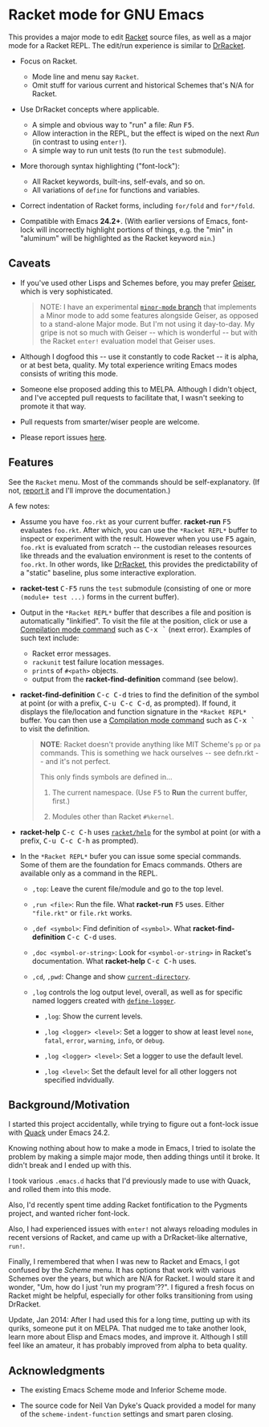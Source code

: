# Racket mode for GNU Emacs

This provides a major mode to edit [Racket] source files, as well as a
major mode for a Racket REPL. The edit/run experience is similar to
[DrRacket].

- Focus on Racket.
  - Mode line and menu say `Racket`.
  - Omit stuff for various current and historical Schemes that's N/A
    for Racket.

- Use DrRacket concepts where applicable.
  - A simple and obvious way to "run" a file: _Run_ <kbd>F5</kbd>.
  - Allow interaction in the REPL, but the effect is wiped on the next
    _Run_ (in contrast to using `enter!`).
  - A simple way to run unit tests (to run the `test` submodule).

- More thorough syntax highlighting ("font-lock"):
  - All Racket keywords, built-ins, self-evals, and so on.
  - All variations of `define` for functions and variables.

- Correct indentation of Racket forms, including `for/fold` and
  `for*/fold`.

- Compatible with Emacs **24.2+**. (With earlier versions of Emacs,
  font-lock will incorrectly highlight portions of things, e.g. the
  "min" in "aluminum" will be highlighted as the Racket keyword
  `min`.)

## Caveats

- If you've used other Lisps and Schemes before, you may prefer
  [Geiser], which is very sophisticated.

    > NOTE: I have an experimental
    > [`minor-mode` branch](https://github.com/greghendershott/racket-mode/tree/minor-mode)
    > that implements a Minor mode to add some features alongside
    > Geiser, as opposed to a stand-alone Major mode. But I'm not
    > using it day-to-day. My gripe is not so much with Geiser --
    > which is wonderful -- but with the Racket `enter!` evaluation
    > model that Geiser uses.

- Although I dogfood this -- use it constantly to code Racket -- it is
  alpha, or at best beta, quality. My total experience writing Emacs
  modes consists of writing this mode.

- Someone else proposed adding this to MELPA. Although I didn't
  object, and I've accepted pull requests to facilitate that, I wasn't
  seeking to promote it that way.

- Pull requests from smarter/wiser people are welcome.

- Please report issues [here][issues].

## Features

See the `Racket` menu. Most of the commands should be
self-explanatory. (If not, [report it][issues] and I'll improve the
documentation.)

A few notes:

- Assume you have `foo.rkt` as your current buffer. **racket-run**
  <kbd>F5</kbd> evaluates `foo.rkt`.  After which, you can use the
  `*Racket REPL*` buffer to inspect or experiment with the
  result. However when you use <kbd>F5</kbd> again, `foo.rkt` is
  evaluated from scratch -- the custodian releases resources like
  threads and the evaluation environment is reset to the contents of
  `foo.rkt`. In other words, like [DrRacket], this provides the
  predictability of a "static" baseline, plus some interactive
  exploration.

- **racket-test** <kbd>C-F5</kbd> runs the `test` submodule
  (consisting of one or more `(module+ test ...)` forms in the current
  buffer).

- Output in the `*Racket REPL*` buffer that describes a file and
  position is automatically "linkified". To visit the file at the
  position, click or use a [Compilation mode command] such as <kbd>C-x
  \`</kbd> (next error). Examples of such text include:

    - Racket error messages.
    - `rackunit` test failure location messages.
    - `print`s of `#<path>` objects.
    - output from the **racket-find-definition** command (see below).

- **racket-find-definition** <kbd>C-c C-d</kbd> tries to find the
  definition of the symbol at point (or with a prefix, <kbd>C-u C-c
  C-d</kbd>, as prompted). If found, it displays the file/location and
  function signature in the `*Racket REPL*` buffer. You can then use a
  [Compilation mode command] such as <kbd>C-x \`</kbd> to visit the
  definition.
  
    > **NOTE**: Racket doesn't provide anything like MIT Scheme's `pp`
    > or `pa` commands. This is something we hack ourselves -- see
    > defn.rkt -- and it's not perfect.
    >
    > This only finds symbols are defined in...
    >
    > 1. The current namespace. (Use <kbd>F5</kbd> to **Run** the
    > current buffer, first.)
    >
    > 2. Modules other than Racket `#%kernel`.

- **racket-help** <kbd>C-c C-h</kbd> uses [`racket/help`] for the symbol
  at point (or with a prefix, <kbd>C-u C-c C-h</kbd> as prompted).

- In the `*Racket REPL*` bufer you can issue some special
  commands. Some of them are the foundation for Emacs commands. Others
  are available only as a command in the REPL.

    - `,top`: Leave the curent file/module and go to the top level.

    - `,run <file>`: Run the file. What **racket-run** <kbd>F5</kbd>
      uses. Either `"file.rkt"` or `file.rkt` works.

    - `,def <symbol>`: Find definition of `<symbol>`. What
      **racket-find-definition** <kbd>C-c C-d</kbd> uses.

    - `,doc <symbol-or-string>`: Look for `<symbol-or-string>` in
      Racket's documentation. What **racket-help** <kbd>C-c C-h</kbd>
      uses.

    - `,cd`, `,pwd`: Change and show [`current-directory`].

    - `,log` controls the log output level, overall, as well as for
      specific named loggers created with [`define-logger`].

        - `,log`: Show the current levels.

        - `,log <logger> <level>`: Set a logger to show at least level
          `none`, `fatal`, `error`, `warning`, `info`, or `debug`.

        - `,log <logger> <level>`: Set a logger to use the default
          level.

        - `,log <level>`: Set the default level for all other loggers
          not specified indvidually.

## Background/Motivation

I started this project accidentally, while trying to figure out a
font-lock issue with [Quack] under Emacs 24.2.

Knowing nothing about how to make a mode in Emacs, I tried to isolate
the problem by making a simple major mode, then adding things until it
broke. It didn't break and I ended up with this.

I took various `.emacs.d` hacks that I'd previously made to use with
Quack, and rolled them into this mode.

Also, I'd recently spent time adding Racket fontification to the
Pygments project, and wanted richer font-lock.

Also, I had experienced issues with `enter!` not always reloading
modules in recent versions of Racket, and came up with a DrRacket-like
alternative, `run!`.

Finally, I remembered that when I was new to Racket and Emacs, I got
confused by the _Scheme_ menu. It has options that work with various
Schemes over the years, but which are N/A for Racket. I would stare it
and wonder, "Um, how do I just 'run my program'??". I figured a fresh
focus on Racket might be helpful, especially for other folks
transitioning from using DrRacket.

Update, Jan 2014: After I had used this for a long time, putting up
with its quriks, someone put it on MELPA. That nudged me to take
another look, learn more about Elisp and Emacs modes, and improve
it. Although I still feel like an amateur, it has probably improved
from alpha to beta quality.

## Acknowledgments

- The existing Emacs Scheme mode and Inferior Scheme mode.

- The source code for Neil Van Dyke's Quack provided a model for many
  of the `scheme-indent-function` settings and smart paren closing.

[Racket]: http://www.racket-lang.org/
[DrRacket]: http://docs.racket-lang.org/drracket/
[Geiser]: http://www.nongnu.org/geiser/
[Quack]: http://www.neilvandyke.org/quack/
[issues]: https://www.github.com/greghendershott/racket-mode/issues
[Compilation mode command]: http://www.gnu.org/software/emacs/manual/html_node/emacs/Compilation-Mode.html
[`racket/help`]: http://docs.racket-lang.org/reference/Interactive_Help.html
[`define-logger`]: http://docs.racket-lang.org/reference/logging.html#%28form._%28%28lib._racket%2Fprivate%2Fmore-scheme..rkt%29._define-logger%29%29
[`current-directory`]: http://docs.racket-lang.org/reference/Filesystem.html#%28def._%28%28quote._~23~25kernel%29._current-directory%29%29
